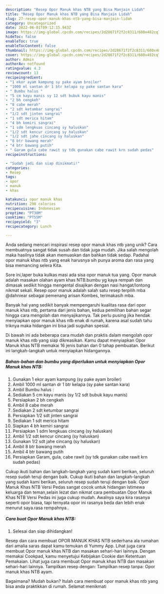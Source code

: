 ```yaml
---
description: "Resep Opor Manuk khas NTB yang Bisa Manjain Lidah"
title: "Resep Opor Manuk khas NTB yang Bisa Manjain Lidah"
slug: 27-resep-opor-manuk-khas-ntb-yang-bisa-manjain-lidah
category: Uncategorized
date: 2022-06-01T09:12:15.943Z
image: https://img-global.cpcdn.com/recipes/2d28671f2f2c8311/680x482cq70/opor-manuk-khas-ntb-foto-resep-utama.jpg
hideToc: false
enableToc: true
enableTocContent: false
thumbnail: https://img-global.cpcdn.com/recipes/2d28671f2f2c8311/680x482cq70/opor-manuk-khas-ntb-foto-resep-utama.jpg
cover: https://img-global.cpcdn.com/recipes/2d28671f2f2c8311/680x482cq70/opor-manuk-khas-ntb-foto-resep-utama.jpg
author: Admin
authorAv: notfound
ratingvalue: 4.3
reviewcount: 13
recipeingredient:
- "1 ekor ayam kampung sy pake ayam broiler"
- "1000 ml santan dr 1 btr kelapa sy pake santan kara"
- " Bumbu halus "
- "5 cm kayu manis sy 12 sdt bubuk kayu manis"
- "2 bh cengkeh"
- "8 cabe merah"
- "2 sdt ketumbar sangrai"
- "1/2 sdt jinten sangrai"
- "1 sdt merica hitam"
- "4 bh kemiri sangrai"
- "1 sdm lengkuas cincang sy haluskan"
- "1/2 sdt kencur cincang sy haluskan"
- "1/2 sdt jahe cincang sy haluskan"
- "8 btr bawang merah"
- "4 btr bawang putih"
- " Garam gula cabe rawit sy tdk gunakan cabe rawit krn sudah pedas"
recipeinstructions:

- "Sudah jadi dan siap dinikmati!"
categories:
- Resep
tags:
- opor
- manuk
- khas

katakunci: opor manuk khas 
nutrition: 298 calories
recipecuisine: Indonesian
preptime: "PT30M"
cooktime: "PT55M"
recipeyield: "3"
recipecategory: Lunch

---
```





Anda sedang mencari inspirasi resep opor manuk khas ntb yang unik? Cara membuatnya sangat tidak susah dan tidak juga mudah. Jika salah mengolah maka hasilnya tidak akan memuaskan dan bahkan tidak sedap. Padahal opor manuk khas ntb yang enak harusnya sih punya aroma dan rasa yang bisa memancing selera Kita.





Sore ini,laper buka kulkas masi ada sisa opor manuk tua yang. Opor manuk adalah masakan olahan ayam khas NTB.bumbu yg kaya rempah dan dimasak sedikit hingga mengental disajikan dengan nasi hangat/lontong nikmat sekali. Resep opor manuk adalah salah satu resep terpilih mba @dahniear sebagai pemenang arisan Kombes, terimakasih mba.

Banyak hal yang sedikit banyak mempengaruhi kualitas rasa dari opor manuk khas ntb, pertama dari jenis bahan, kedua pemilihan bahan segar hingga cara mengolah dan menyajikannya. Tak perlu pusing jika hendak menyiapkan opor manuk khas ntb enak di rumah, karena asal sudah tahu triknya maka hidangan ini bisa jadi suguhan spesial.






Di bawah ini ada beberapa cara mudah dan praktis dalam mengolah opor manuk khas ntb yang siap dikreasikan. Kamu dapat menyiapkan Opor Manuk khas NTB memakai 16 jenis bahan dan 0 tahap pembuatan. Berikut ini langkah-langkah untuk menyiapkan hidangannya.

<!--inarticleads1-->

##### Bahan-bahan dan bumbu yang diperlukan untuk menyiapkan Opor Manuk khas NTB:

1. Gunakan 1 ekor ayam kampung (sy pake ayam broiler)
1. Ambil 1000 ml santan dr 1 btr kelapa (sy pake santan kara)
1. Ambil  Bumbu halus :
1. Sediakan 5 cm kayu manis (sy 1/2 sdt bubuk kayu manis)
1. Persiapkan 2 bh cengkeh
1. Ambil 8 cabe merah
1. Sediakan 2 sdt ketumbar sangrai
1. Persiapkan 1/2 sdt jinten sangrai
1. Sediakan 1 sdt merica hitam
1. Siapkan 4 bh kemiri sangrai
1. Persiapkan 1 sdm lengkuas cincang (sy haluskan)
1. Ambil 1/2 sdt kencur cincang (sy haluskan)
1. Gunakan 1/2 sdt jahe cincang (sy haluskan)
1. Ambil 8 btr bawang merah
1. Ambil 4 btr bawang putih
1. Persiapkan  Garam, gula, cabe rawit (sy tdk gunakan cabe rawit krn sudah pedas)


Cukup ikuti bahan dan langkah-langkah yang sudah kami berikan, seluruh resep sudah teruji dengan baik. Cukup ikuti bahan dan langkah-langkah yang sudah kami berikan, seluruh resep sudah teruji dengan baik. Opor Manuk Khas NTB Versi Pedas sangat cocok untuk hidangan istimewa keluarga dan teman,selain lezat dan nikmat cara pembuatan Opor Manuk Khas NTB Versi Pedas ini juga cukup mudah. Awalnya saya kira rasanya seperti opor biasa, tapi ternyata opor ini rasanya beda dan lebih enak menurut saya.rasa rempahnya.. 

<!--inarticleads2-->

##### Cara buat Opor Manuk khas NTB:


1. Selesai dan siap dihidangkan!

Resep dan cara membuat OPOR MANUK KHAS NTB sederhana ala rumahan dari amalia saras dapat kamu temukan di Yummy App. Lihat juga cara membuat Opor manuk khas NTB dan masakan sehari-hari lainnya. Dengan memakai Cookpad, kamu menyetujui Kebijakan Cookie dan Ketentuan Pemakaian. Lihat juga cara membuat Opor manuk khas NTB dan masakan sehari-hari lainnya. Tampilkan resep dengan: Tampilkan resep tanpa: Opor manuk khas NTB ayam. 

Bagaimana? Mudah bukan? Itulah cara membuat opor manuk khas ntb yang bisa anda praktikkan di rumah. Selamat menikmati
